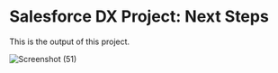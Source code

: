 # Salesforce DX Project: Next Steps

This is the output of this project.

![Screenshot (51)](https://github.com/itsabhishek07/SpringSoaTest/assets/106059766/2f51fdcf-82e3-46f1-bd77-c674dcf14b48)

